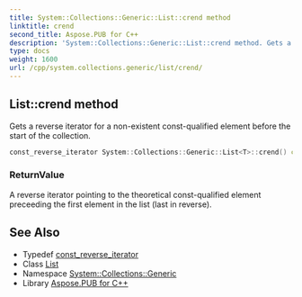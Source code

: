 ```yaml
---
title: System::Collections::Generic::List::crend method
linktitle: crend
second_title: Aspose.PUB for C++
description: 'System::Collections::Generic::List::crend method. Gets a reverse iterator for a non-existent const-qualified element before the start of the collection in C++.'
type: docs
weight: 1600
url: /cpp/system.collections.generic/list/crend/
---
```

## List::crend method


Gets a reverse iterator for a non-existent const-qualified element before the start of the collection.

```cpp
const_reverse_iterator System::Collections::Generic::List<T>::crend() const noexcept
```


### ReturnValue

A reverse iterator pointing to the theoretical const-qualified element preceeding the first element in the list (last in reverse).

## See Also

* Typedef [const_reverse_iterator](../const_reverse_iterator/)
* Class [List](../)
* Namespace [System::Collections::Generic](../../)
* Library [Aspose.PUB for C++](../../../)
